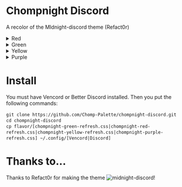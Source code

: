 # Chompnight Discord
A recolor of the MIdnight-discord theme (Refact0r)

<details>
<summary>Red</summary>
<img src="assets/red.jpg"/>
</details>
<details>
<summary>Green</summary>
<img src="assets/green.jpg"/>
</details>
<details>
<summary>Yellow</summary>
<img src="assets/yellow.jpg"/>
</details>  
<details>
<summary>Purple</summary>
<img src="assets/purple.jpg"/>
</details>

# Install
You must have Vencord or Better Discord installed. Then you put the following commands:

```
git clone https://github.com/Chomp-Palette/chompnight-discord.git
cd chompnight-discord
cp flavor/[chompnight-green-refresh.css|chompnight-red-refresh.css|chompnight-yellow-refresh.css|chompnight-purple-refresh.css] ~/.config/[Vencord|Discord]
```
# Thanks to...

Thanks to Refact0r for making the theme ![midnight-discord](https://github.com/refact0r/midnight-discord)!
